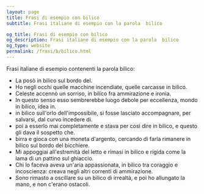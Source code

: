 ```yaml
---
layout: page
title: Frasi di esempio con bilico 
subtitle: Frasi italiane di esempio con la parola  bilico

og_title: Frasi di esempio con bilico 
og_description: Frasi italiane di esempio con la parola  bilico
og_type: website
permalink: /frasi/b/bilico.html
---
```


Frasi italiane di esempio contenenti la parola bilico:


- La posò in bilico sul bordo del.
- Ho negli occhi quelle macchine incendiate, quelle carcasse in bilico.
- Celeste accennò un sorriso, in bilico fra ammirazione e ironia.
- In questo senso esso sembrerebbe luogo debole per eccellenza, mondo in bilico, idea in.
- in bilico sull'orlo dell'impossibile, si fosse lasciato accompagnare, per salvarsi, dal curvo incedere di.
- poi a esserlo mai completamente e stava per così dire in bilico, e questo gli dava il sospetto che.
- birra e gioca con una moneta d'argento, cercando di farla rimanere in bilico sul bordo del bicchiere.
- Mi appoggiai all'estremità del letto e rimasi in bilico e rigida come la lama di un pattino sul ghiaccio.
- Chi lo faceva aveva un'aria appassionata, in bilico tra coraggio e incoscienza: creava negli altri correnti di ammirazione.
- Sono rimasto a oscillare su un bilico di irrealtà, e poi ho allungato la mano, e non c'erano ostacoli.
